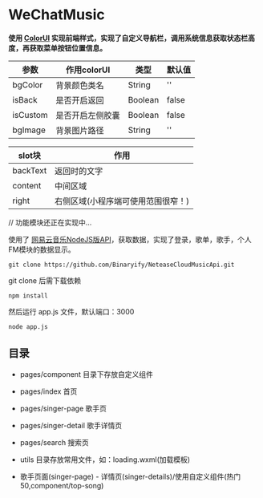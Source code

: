 # WeChatMusic
**使用 [ColorUI](https://github.com/weilanwl/ColorUI) 实现前端样式，实现了自定义导航栏，调用系统信息获取状态栏高度，再获取菜单按钮位置信息。**

| 参数     | 作用colorUI      | 类型    | 默认值 |
| -------- | ---------------- | ------- | ------ |
| bgColor  | 背景颜色类名     | String  | ''     |
| isBack   | 是否开启返回     | Boolean | false  |
| isCustom | 是否开启左侧胶囊 | Boolean | false  |
| bgImage  | 背景图片路径     | String  | ''     |

| slot块   | 作用                               |
| -------- | ---------------------------------- |
| backText | 返回时的文字                       |
| content  | 中间区域                           |
| right    | 右侧区域(小程序端可使用范围很窄！) |




// 功能模块还正在实现中... 

使用了 [网易云音乐NodeJS版API](https://binaryify.github.io/NeteaseCloudMusicApi/#/)，获取数据，实现了登录，歌单，歌手，个人FM模块的数据显示。
```
git clone https://github.com/Binaryify/NeteaseCloudMusicApi.git
```
git clone 后需下载依赖
```
npm install
```
然后运行 app.js 文件，默认端口：3000
```
node app.js
```



## 目录

* pages/component 目录下存放自定义组件
* pages/index 首页
* pages/singer-page 歌手页
* pages/singer-detail 歌手详情页
* pages/search 搜索页
* utils 目录存放常用文件，如：loading.wxml(加载模板)


* 歌手页面(singer-page) - 详情页(singer-details)/使用自定义组件(热门50,component/top-song)